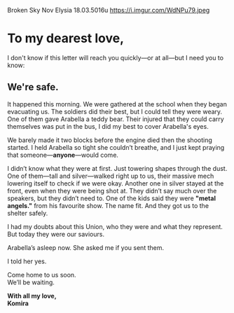 Broken Sky
Nov Elysia
18.03.5016u
https://i.imgur.com/WdNPu79.jpeg

# **To my dearest love,**

I don't know if this letter will reach you quickly—or at all—but I need you to know:

## **We're safe.**

It happened this morning. We were gathered at the school when they began evacuating us. The soldiers did their best, but I could tell they were weary. One of them gave Arabella a teddy bear. Their injured that they could carry themselves was put in the bus, I did my best to cover Arabella's eyes.
 
We barely made it two blocks before the engine died then the shooting started. I held Arabella so tight she couldn’t breathe, and I just kept praying that someone—**anyone**—would come.

I didn’t know what they were at first. Just towering shapes through the dust. One of them—tall and silver—walked right up to us, their massive mech lowering itself to check if we were okay. Another one in silver stayed at the front, even when they were being shot at. They didn’t say much over the speakers, but they didn’t need to. One of the kids said they were **"metal angels."** from his favourite show. The name fit. And they got us to the shelter safely.

I had my doubts about this Union, who they were and what they represent. But today they were our saviours.

Arabella’s asleep now. She asked me if you sent them.  

I told her yes.

Come home to us soon.  
We’ll be waiting.

**With all my love,**  
**Komira**

